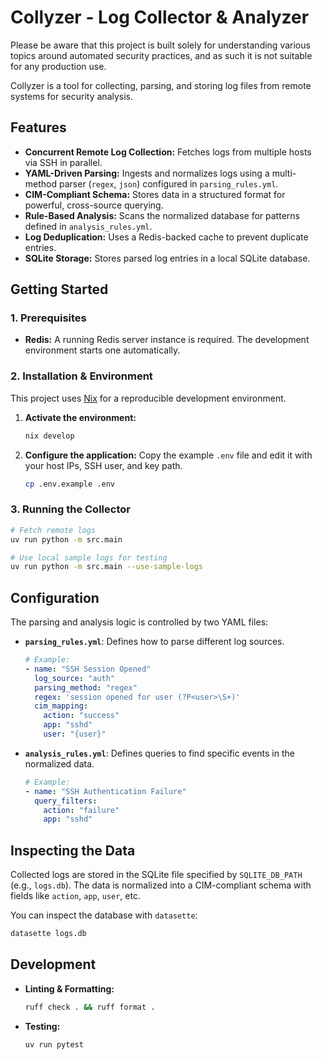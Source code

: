 # Collyzer - Log Collector & Analyzer

Please be aware that this project is built solely for understanding various topics around automated security practices, and as such it is not suitable for any production use.

Collyzer is a tool for collecting, parsing, and storing log files from remote systems for security analysis.

## Features

*   **Concurrent Remote Log Collection:** Fetches logs from multiple hosts via SSH in parallel.
*   **YAML-Driven Parsing:** Ingests and normalizes logs using a multi-method parser (`regex`, `json`) configured in `parsing_rules.yml`.
*   **CIM-Compliant Schema:** Stores data in a structured format for powerful, cross-source querying.
*   **Rule-Based Analysis:** Scans the normalized database for patterns defined in `analysis_rules.yml`.
*   **Log Deduplication:** Uses a Redis-backed cache to prevent duplicate entries.
*   **SQLite Storage:** Stores parsed log entries in a local SQLite database.

## Getting Started

### 1. Prerequisites

*   **Redis:** A running Redis server instance is required. The development environment starts one automatically.

### 2. Installation & Environment

This project uses [Nix](https://nixos.org/) for a reproducible development environment.

1.  **Activate the environment:**
    ```bash
    nix develop
    ```
2.  **Configure the application:** Copy the example `.env` file and edit it with your host IPs, SSH user, and key path.
    ```bash
    cp .env.example .env
    ```

### 3. Running the Collector

```bash
# Fetch remote logs
uv run python -m src.main

# Use local sample logs for testing
uv run python -m src.main --use-sample-logs
```

## Configuration

The parsing and analysis logic is controlled by two YAML files:

*   **`parsing_rules.yml`**: Defines how to parse different log sources.
    ```yaml
    # Example:
    - name: "SSH Session Opened"
      log_source: "auth"
      parsing_method: "regex"
      regex: 'session opened for user (?P<user>\S+)'
      cim_mapping:
        action: "success"
        app: "sshd"
        user: "{user}"
    ```

*   **`analysis_rules.yml`**: Defines queries to find specific events in the normalized data.
    ```yaml
    # Example:
    - name: "SSH Authentication Failure"
      query_filters:
        action: "failure"
        app: "sshd"
    ```

## Inspecting the Data

Collected logs are stored in the SQLite file specified by `SQLITE_DB_PATH` (e.g., `logs.db`). The data is normalized into a CIM-compliant schema with fields like `action`, `app`, `user`, etc.

You can inspect the database with `datasette`:
```bash
datasette logs.db
```

## Development

*   **Linting & Formatting:**
    ```bash
    ruff check . && ruff format .
    ```
*   **Testing:**
    ```bash
    uv run pytest
    ```
